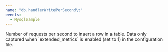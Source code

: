 ```yaml
---
name: "db.handlerWritePerSecond\t"
events:
  - MysqlSample
---
```


Number of requests per second to insert a row in a table. Data only captured when \`extended\_metrics\` is enabled (set to 1) in the configuration file.